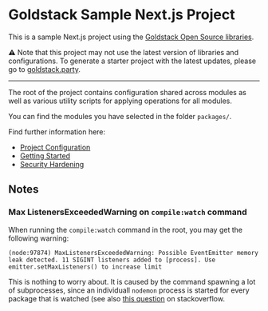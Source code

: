 # Goldstack Sample Next.js Project 

This is a sample Next.js project using the [Goldstack Open Source libraries](https://github.com/goldstack/goldstack-lib#goldstack-template-framework).

⚠ Note that this project may not use the latest version of libraries and configurations. To generate a starter project with the latest updates, please go to [goldstack.party](https://goldstack.party).

---

The root of the project contains configuration shared across modules as well as various utility scripts for applying operations for all modules.

You can find the modules you have selected in the folder `packages/`.

Find further information here:

- [Project Configuration](https://docs.goldstack.party/docs/goldstack/configuration)
- [Getting Started](https://docs.goldstack.party/docs/goldstack/getting-started)
- [Security Hardening](https://docs.goldstack.party/docs/goldstack/security-hardening)

## Notes

### Max ListenersExceededWarning on `compile:watch` command

When running the `compile:watch` command in the root, you may get the following warning:

    (node:97874) MaxListenersExceededWarning: Possible EventEmitter memory leak detected. 11 SIGINT listeners added to [process]. Use emitter.setMaxListeners() to increase limit

This is nothing to worry about. It is caused by the command spawning a lot of subprocesses, since an individuall `nodemon` process is started for every package that is watched (see also [this question](https://stackoverflow.com/questions/9768444/possible-eventemitter-memory-leak-detected) on stackoverflow.
